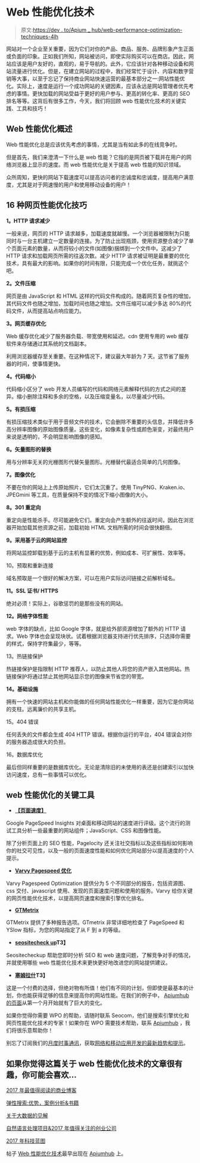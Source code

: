 # Web 性能优化技术

> 原文:[https://dev . to/Apium _ hub/web-performance-optimization-techniques-4lh](https://dev.to/apium_hub/web-performance-optimization-techniques-4lh)

网站对一个企业至关重要，因为它们对你的产品、商品、服务、品牌形象产生正面或负面的印象。正如我们所知，网站被访问，即使实际购买可以在商店。因此，网站应该是用户友好的，直观的，易于导航的。此外，它应该针对各种移动设备和网站流量进行优化。但是，在建立网站的过程中，我们经常忙于设计、内容和数字营销等大事，以至于忘记了保持商业网站快速运营的最基本部分之一:网站性能优化。实际上，速度是运行一个成功网站的关键因素，应该永远是网站管理者优先考虑的事情。更快加载的网站受益于更好的用户参与、更高的转化率、更高的 SEO 排名等等。这背后有很多工作，今天，我们将回顾 web 性能优化技术的关键实践、工具和技巧！

## Web 性能优化概述

Web 性能优化总是应该优先考虑的事情，尤其是当有如此多的在线竞争时。

但是首先，我们来澄清一下什么是 web 性能？它指的是网页被下载并在用户的网络浏览器上显示的速度。而 web 性能优化是关于提高 web 性能的知识领域。

众所周知，更快的网站下载速度可以提高访问者的忠诚度和忠诚度，提高用户满意度，尤其是对于网速慢的用户和使用移动设备的用户！

## 16 种网页性能优化技巧

**1。HTTP 请求减少**

一般来说，网页的 HTTP 请求越多，加载速度就越慢。一个浏览器被限制为只能同时与一台主机建立一定数量的连接。为了防止出现瓶颈，使用资源整合减少了单个页面元素的数量，从而将较小的文件(如图像)捆绑到一个文件中。这减少了 HTTP 请求和加载网页所需的往返次数。减少 HTTP 请求被证明是最重要的优化技术，具有最大的影响。如果你的时间有限，只能完成一个优化任务，就挑这个吧。

**2。文件压缩**

网页是由 JavaScript 和 HTML 这样的代码文件构成的。随着网页复杂性的增加，其代码文件也随之增加，加载时间也随之增加。文件压缩可以减少多达 80%的代码文件，从而提高站点响应能力。

**3。网页缓存优化**

Web 缓存优化减少了服务器负载、带宽使用和延迟。cdn 使用专用的 web 缓存软件来存储通过其系统的文档副本。

利用浏览器缓存至关重要。在这种情况下，建议最大年龄为 7 天。这节省了服务器的时间，使事情更快。

**4。代码缩小**

代码缩小区分了 web 开发人员编写的代码和网络元素解释代码的方式之间的差异。缩小删除注释和多余的空格，以及压缩变量名，以尽量减少代码。

**5。有损压缩**

有损压缩技术类似于用于音频文件的技术，它会删除不重要的头信息，并降低许多高分辨率图像的原始图像质量。这些变化，如像素复杂性或颜色渐变，对最终用户来说是透明的，不会明显影响图像的感知。

**6。矢量图形的替换**

用与分辨率无关的光栅图形代替矢量图形。光栅替代最适合简单的几何图像。

**7。图像优化**

不要在你的网站上上传原始照片，它们太沉重了。使用 TinyPNG、Kraken.io、JPEGmini 等工具，在质量保持不变的情况下缩小图像的大小。

**8。301 重定向**

重定向是性能杀手。尽可能避免它们。重定向会产生额外的往返时间，因此在浏览器开始加载其他资源之前，加载初始 HTML 文档所需的时间会很快翻倍。

**9。采用基于云的网站监控**

将网站监控卸载到基于云的主机有显著的优势，例如成本、可扩展性、效率等。

10。预取和重新连接

域名预取是一个很好的解决方案，可以在用户实际访问链接之前解析域名。

**11。SSL 证书/ HTTPS**

绝对必须！实际上，谷歌惩罚的是那些没有的网站。

**12。网络字体性能**

web 字体的缺点，比如 Google 字体，就是给外部资源增加了额外的 HTTP 请求。Web 字体也会呈现块状。试着根据浏览器支持进行优先排序，只选择你需要的样式，保持字符集最少，等等。

13。热链接保护

热链接保护是指限制 HTTP 推荐人，以防止其他人将您的资产嵌入其他网站。热链接保护将通过禁止其他网站显示您的图像来节省您的带宽。

**14。基础设施**

拥有一个快速的网站主机和你能做的任何网站性能优化一样重要，因为它是你网站的支柱。远离廉价的共享主机。

15。404 错误

任何丢失的文件都会生成 404 HTTP 错误。根据你运行的平台，404 错误会对你的服务器造成很大的负担。

16。数据库优化

最后但同样重要的是数据库优化。无论是清除旧的未使用的表还是创建索引以加快访问速度，总有一些事情可以优化。

## web 性能优化的关键工具

*   [**【页面速度】**](https://developers.google.com/speed/pagespeed/)

Google PageSpeed Insights 对桌面和移动网站的速度进行评级。这个流行的测试工具分析一些最重要的网站组件；JavaScript、CSS 和图像性能。

除了分析页面上的 SEO 性能，Pagelocity 还关注社交指标以及这些指标如何影响你的社交可见性，以及一般的页面速度性能和如何优化网站部分以提高速度的个人提示。

*   **[Varvy Pagespeed 优化](https://varvy.com/pagespeed/)**

Varvy Pagespeed Optimization 提供分为 5 个不同部分的报告，包括资源图、css 交付、javascript 使用、发现的页面速度问题和使用的服务。Varvy 给你关键的网页性能优化技术，以提高网页速度和搜索引擎优化排名。

*   **[GTMetrix](https://gtmetrix.com/)**

GTMetrix 提供了多种报告选项。GTmetrix 非常详细地检查了 PageSpeed 和 YSlow 指标，为您的网站指定了从 F 到 a 的等级。

*   **[seositecheck up](https://seositecheckup.com/seo-audit/apiumhub.com)T3】**

Seositecheckup 帮助您即时分析 SEO 和 web 速度问题，了解竞争对手的情况，并就使用哪些 web 性能优化技术来更快更好地改进您的网站提供建议。

*   **[塞姆拉什](https://www.semrush.com/dashboard/)T3】**

这是一个付费的选择，但绝对物有所值！他们有不同的计划，但即使是最基本的计划，你也能获得足够的信息来提高你的网站性能。在我们的例子中， [Apiumhub 的页面](/software-projects-barcelona/)从第一个月开始就有了巨大的变化。

如果你觉得你需要 WPO 的帮助，请随时联系 Seocom，他们是搜索引擎优化和网页性能优化技术的专家！如果你在 WPO 需要技术帮助，联系 [Apiumhub](/) ，我们将很乐意帮助你！

别忘了订阅我们的[月度时事通讯](http://eepurl.com/cC96MY)，获取[网络和移动应用开发的最新趋势和提示](https://apiumhub.com/tech-blog-barcelona/category/agile-web-and-mobile-development/)。

## 如果你觉得这篇关于 web 性能优化技术的文章很有趣，你可能会喜欢…

[2017 年最值得阅读的商业博客](https://apiumhub.com/tech-blog-barcelona/top-business-blogs/)

[弹性搜索:优势，案例分析&书籍](https://apiumhub.com/tech-blog-barcelona/elastic-search-advantages-books/)

[关于大数据的见解](https://apiumhub.com/tech-blog-barcelona/big-data-tips-insights/)

[自然语言处理项目&2017 年值得关注的创业公司](https://apiumhub.com/tech-blog-barcelona/natural-language-processing-projects/)

[2017 年科技蓝图](https://apiumhub.com/tech-blog-barcelona/top-tech-trends-technology-landscape/)

帖子 [Web 性能优化技术](https://apiumhub.com/tech-blog-barcelona/web-performance-optimization-techniques/)最早出现在 [Apiumhub](https://apiumhub.com) 上。